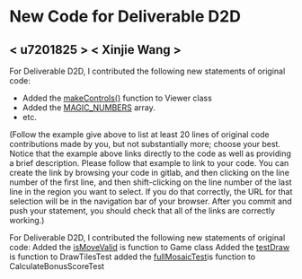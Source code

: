# New Code for Deliverable D2D

## < u7201825 > < Xinjie Wang >

For Deliverable D2D, I contributed the following new statements of original code:

- Added the [makeControls()](https://gitlab.cecs.anu.edu.au/comp1110/comp1110-ass2/-/blob/master/src/comp1110/ass2/gui/Viewer.java#L47-72) function to Viewer class
- Added the [MAGIC_NUMBERS](https://gitlab.cecs.anu.edu.au/comp1110/comp1110-ass2/-/blob/master/src/comp1110/ass2/Azul.java#L250-307) array.
- etc.

(Follow the example give above to list at least 20 lines of original code contributions made by you, but not substantially more; choose your best. Notice that the example above links directly to the code as well as providing a brief description.   Please follow that example to link to your code.  You can create the link by browsing your code in gitlab, and then clicking on the line number of the first line, and then shift-clicking on the line number of the last line in the region you want to select.  If you do that correctly, the URL for that selection will be in the navigation bar of your browser.  After you commit and push your statement, you should check that all of the links are correctly working.)

For Deliverable D2D, I contributed the following new statements of original code:
Added the [isMoveValid](https://gitlab.cecs.anu.edu.au/u7201825/comp1110-ass2-tue12f/-/blob/master/src/comp1110/ass2/Game.java#L270-370) is function to Game class
Added the [testDraw](https://gitlab.cecs.anu.edu.au/u7201825/comp1110-ass2-tue12f/-/blob/master/tests/comp1110/ass2/DrawTilesTest.java#L16-33) is function to DrawTilesTest
added the [fullMosaicTest](https://gitlab.cecs.anu.edu.au/u7201825/comp1110-ass2-tue12f/-/blob/master/tests/comp1110/ass2/CalculateBonusScoreTest.java#L11-17)is function to CalculateBonusScoreTest